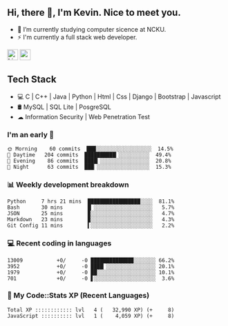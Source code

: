 ## Hi, there 👋, I'm Kevin. Nice to meet you.

- 🌱 I’m currently studying computer sicence at NCKU.
- ⚡ I'm currently a full stack web developer.

<a href="https://www.linkedin.com/in/kevin12686/"><img alt="LinkedIn" src="https://img.shields.io/badge/linkedin%20-%230077B5.svg?&style=for-the-badge&logo=linkedin&logoColor=white" height=25></a>
<a href="https://www.instagram.com/kevin12686/"><img src="https://img.shields.io/badge/instagram-3f729b?&style=for-the-badge&logo=instagram&logoColor=white" height=25></a>

## Tech Stack

* 💻 C | C++ | Java | Python | Html | Css | Django | Bootstrap | Javascript
* 🛢️ MySQL | SQL Lite | PosgreSQL
* ☁ Information Security | Web Penetration Test

### I'm an early 🐤

<!-- early_bird start -->

```text
🌞 Morning    60 commits  ███░░░░░░░░░░░░░░░░░░  14.5%
🌆 Daytime   204 commits  ██████████▎░░░░░░░░░░  49.4%
🌃 Evening    86 commits  ████▎░░░░░░░░░░░░░░░░  20.8%
🌙 Night      63 commits  ███▏░░░░░░░░░░░░░░░░░  15.3%
```

<!-- early_bird end -->

### 📊 Weekly development breakdown

<!-- code_time start -->

```text
Python     7 hrs 21 mins  █████████████████░░░░  81.1%
Bash       30 mins        █▏░░░░░░░░░░░░░░░░░░░   5.7%
JSON       25 mins        ▉░░░░░░░░░░░░░░░░░░░░   4.7%
Markdown   23 mins        ▉░░░░░░░░░░░░░░░░░░░░   4.3%
Git Config 11 mins        ▍░░░░░░░░░░░░░░░░░░░░   2.2%
```

<!-- code_time end -->

### 💻 Recent coding in languages

<!-- code_diff start -->

```text
13009           +0/     -0 █████████████▉░░░░░░░ 66.2%
3952            +0/     -0 ████▏░░░░░░░░░░░░░░░░ 20.1%
1979            +0/     -0 ██░░░░░░░░░░░░░░░░░░░ 10.1%
701             +0/     -0 ▋░░░░░░░░░░░░░░░░░░░░  3.6%
```

<!-- code_diff end -->

### 🧰 My Code::Stats XP (Recent Languages)

<!-- codestats start -->

```text
Total XP :::::::::::: lvl   4 (   32,990 XP) (+     8)
JavaScript :::::::::: lvl   1 (    4,059 XP) (+     8)
```

<!-- codestats end -->
